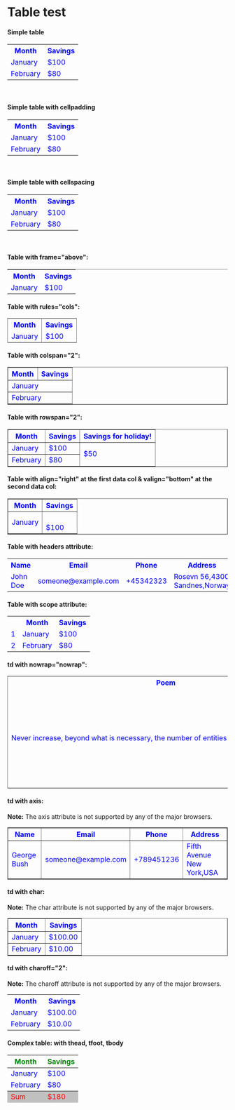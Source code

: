 <h1>Table test</h1>

<html>
<head>
<style>
thead {color:green;}
tbody {color:blue;}
tfoot {color:red; background:Silver;}

table, th, td {
    border: 1px solid black;
}
</style>
</head>

<body>
<h4>Simple table<h4>
<table>
  <tr>
    <th>Month</th>
    <th>Savings</th>
  </tr>
  <tr>
    <td>January</td>
    <td>$100</td>
  </tr>
  <tr>
    <td>February</td>
    <td>$80</td>
  </tr>
</table>
<br>

<h4>Simple table with cellpadding<h4>
<table cellpadding="20">
  <tr>
    <th>Month</th>
    <th>Savings</th>
  </tr>
  <tr>
    <td>January</td>
    <td>$100</td>
  </tr>
  <tr>
    <td>February</td>
    <td>$80</td>
  </tr>
</table>
<br>

<h4>Simple table with cellspacing<h4>
<table cellspacing="20">
  <tr>
    <th>Month</th>
    <th>Savings</th>
  </tr>
  <tr>
    <td>January</td>
    <td>$100</td>
  </tr>
  <tr>
    <td>February</td>
    <td>$80</td>
  </tr>
</table>
<br>

<h4>Table with frame="above":</h4>
<table frame="above">
  <tr>
    <th>Month</th>
    <th>Savings</th>
  </tr>
  <tr>
    <td>January</td>
    <td>$100</td>
  </tr>
</table>

<h4>Table with rules="cols":</h4>
<table rules="cols">
  <tr>
    <th>Month</th>
    <th>Savings</th>
  </tr>
  <tr>
    <td>January</td>
    <td>$100</td>
  </tr>
</table>


<h4>Table with colspan="2":</h4>
<table width="60%" border="1">
  <tr>
    <th>Month</th>
    <th>Savings</th>
  </tr>
  <tr>
    <td colspan="2">January</td>
  </tr>
  <tr>
    <td colspan="2">February</td>
  </tr>
</table>

<h4>Table with rowspan="2":</h4>
<table width="60%" border="1">
  <tr>
    <th>Month</th>
    <th>Savings</th>
    <th>Savings for holiday!</th>
  </tr>
  <tr>
    <td>January</td>
    <td>$100</td>
    <td rowspan="2">$50</td>
  </tr>
  <tr>
    <td>February</td>
    <td>$80</td>
  </tr>
</table>

<h4>Table with align="right" at the first data col & valign="bottom" at the second data col:</h4>
<table width="60%" border="1">
  <tr>
    <th>Month</th>
    <th>Savings</th>
  </tr>
  <tr style="height:50px">
    <td align="right">January</td>
    <td valign="bottom">$100</td>
  </tr>
</table>

<h4>Table with headers attribute:</h4>
<table style="width:100%">
  <tr>
    <th id="name">Name</th>
    <th id="email">Email</th>
    <th id="phone">Phone</th>
    <th id="addr">Address</th>
  </tr>
  <tr>
    <td headers="name">John Doe</td>
    <td headers="email">someone@example.com</td>
    <td headers="phone">+45342323</td>
    <td headers="addr">Rosevn 56,4300 Sandnes,Norway</td>
  </tr>
</table>

<h4>Table with scope attribute:</h4>
<!--The scope attribute defines a way to associate header cells and data cells in a table.
Syntax: <td scope="col|row|colgroup|rowgroup">-->

<table>
  <tr>
    <th></th>
    <th scope="col">Month</th>
    <th scope="col">Savings</th>
  </tr>
  <tr>
    <td>1</td>
    <td>January</td>
    <td>$100</td>
  </tr>
  <tr>
    <td>2</td>
    <td>February</td>
    <td>$80</td>
  </tr>
</table>


<h4>td with nowrap="nowrap":</h4>
<table rules="cols">
  <tr>
    <th>Poem</th>
    <th>Poem</th>
  </tr>
  <tr>
    <td nowrap="nowrap">Never increase, beyond what is necessary, the number of entities required to explain anything</td>
    <td>Never increase, beyond what is necessary, the number of entities required to explain anything</td>
  </tr>
</table>

<h4>td with axis:</h4>
<p><b>Note:</b> The axis attribute is not supported by any of the major browsers.</p>
<table border="1" width="100%">
  <tr>
    <th axis="name">Name</td>
    <th axis="contact">Email</td>
    <th axis="contact">Phone</td>
    <th axis="contact">Address</td>
  </tr>
  <tr>
    <td axis="name">George Bush</td>
    <td axis="contact">someone@example.com</td>
    <td axis="contact">+789451236</td>
    <td axis="contact">Fifth Avenue New York,USA</td>
  </tr>
</table>

<h4>td with char:</h4>
<p><b>Note:</b> The char attribute is not supported by any of the major browsers.</p>
<table border="1">
  <tr>
    <th>Month</th>
    <th>Savings</th>
  </tr>
  <tr>
    <td>January</td>
    <td align="char" char=".">$100.00</td>
  </tr>
  <tr>
    <td>February</td>
    <td align="char" char=".">$10.00</td>
  </tr>
</table>

<h4>td with charoff="2":</h4>
<p><b>Note:</b> The charoff attribute is not supported by any of the major browsers.</p>
<table>
  <tr>
    <th>Month</th>
    <th>Savings</th>
  </tr>
  <tr>
    <td>January</td>
    <td align="char" char="." charoff="2">$100.00</td>
  </tr>
  <tr>
    <td>February</td>
    <td align="char" char="." charoff="2">$10.00</td>
  </tr>
</table>


<h4>Complex table: with thead, tfoot, tbody<h4>
<table>
  <thead>
    <tr>
      <th>Month</th>
      <th>Savings</th>
    </tr>
  </thead>
  <tfoot>
    <tr>
      <td>Sum</td>
      <td>$180</td>
    </tr>
  </tfoot>
  <tbody>
    <tr>
      <td>January</td>
      <td>$100</td>
    </tr>
    <tr>
      <td>February</td>
      <td>$80</td>
    </tr>
  </tbody>
</table>

</body>
</html>
